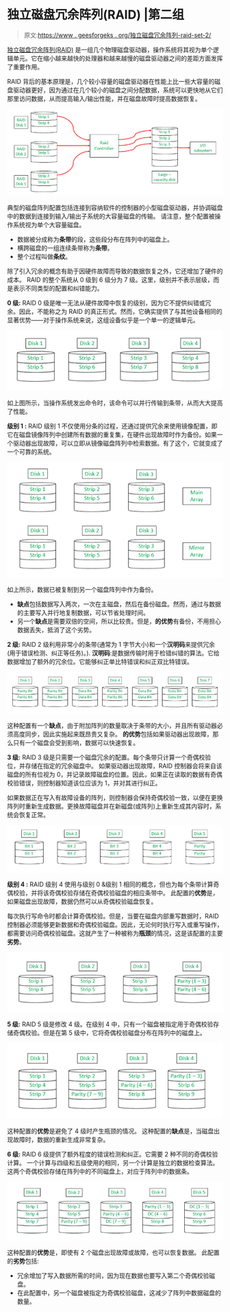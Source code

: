# 独立磁盘冗余阵列(RAID) |第二组

> 原文:[https://www . geesforgeks . org/独立磁盘冗余阵列-raid-set-2/](https://www.geeksforgeeks.org/redundant-array-of-independent-disks-raid-set-2/)

[独立磁盘冗余阵列(RAID)](https://www.geeksforgeeks.org/raid-redundant-arrays-of-independent-disks/) 是一组几个物理磁盘驱动器，操作系统将其视为单个逻辑单元。它在缩小越来越快的处理器和越来越慢的磁盘驱动器之间的差距方面发挥了重要作用。

RAID 背后的基本原理是，几个较小容量的磁盘驱动器在性能上比一些大容量的磁盘驱动器更好，因为通过在几个较小的磁盘之间分配数据，系统可以更快地从它们那里访问数据，从而提高输入/输出性能，并在磁盘故障时提高数据恢复。

![](img/ed7ff634d6a34fb0755cf2320d54ac04.png)

典型的磁盘阵列配置包括连接到容纳软件的控制器的小型磁盘驱动器，并协调磁盘中的数据到连接到输入/输出子系统的大容量磁盘的传输。
请注意，整个配置被操作系统视为单个大容量磁盘。

*   数据被分成称为**条带**的段，这些段分布在阵列中的磁盘上。
*   横跨磁盘的一组连续条带称为**条带**。
*   整个过程叫做**条纹**。

除了引入冗余的概念有助于因硬件故障而导致的数据恢复之外，它还增加了硬件的成本。
RAID 的整个系统从 0 级到 6 级分为 7 级。这里，级别并不表示层级，而是表示不同类型的配置和纠错能力。

**0 级:**
RAID 0 级是唯一无法从硬件故障中恢复的级别，因为它不提供纠错或冗余。因此，不能称之为 RAID 的真正形式。然而，它确实提供了与其他设备相同的显著优势——对于操作系统来说，这组设备似乎是一个单一的逻辑单元。

![](img/a5657185ff90e4c4ddcbce27af888aac.png)

如上图所示，当操作系统发出命令时，该命令可以并行传输到条带，从而大大提高了性能。

**级别 1 :**
RAID 级别 1 不仅使用分条的过程，还通过提供冗余来使用镜像配置，即它在磁盘镜像阵列中创建所有数据的重复集，在硬件出现故障时作为备份。如果一个驱动器出现故障，可以立即从镜像磁盘阵列中检索数据。有了这个，它就变成了一个可靠的系统。

![](img/1790017c2bc8b1f05da265093e43f114.png)

如上所示，数据已被复制到另一个磁盘阵列中作为备份。

*   **缺点**包括数据写入两次，一次在主磁盘，然后在备份磁盘。然而，通过与数据的主要写入并行地复制数据，可以节省处理时间。
*   另一个**缺点**是需要双倍的空间，所以比较贵。但是，**的优势**有备份，不用担心数据丢失，抵消了这个劣势。

**2 级:**
RAID 2 级利用非常小的条带(通常为 1 字节大小)和一个**汉明码**来提供冗余(用于错误检测、纠正等任务)。).
**汉明码**:是数据传输时用于检错纠错的算法。它给数据增加了额外的冗余位。它能够纠正单比特错误和纠正双比特错误。

![](img/bac20cbeb8d6c8bbcce7d6b4a84c147a.png)

这种配置有一个**缺点**，由于附加阵列的数量取决于条带的大小，并且所有驱动器必须高度同步，因此实施起来既昂贵又复杂。
**的优势**包括如果驱动器出现故障，那么只有一个磁盘会受到影响，数据可以快速恢复。

**3 级:**
RAID 3 级是只需要一个磁盘冗余的配置。每个条带只计算一个奇偶校验位，并存储在指定的冗余磁盘中。
如果驱动器出现故障，RAID 控制器会将来自该磁盘的所有位视为 0，并记录故障磁盘的位置。因此，如果正在读取的数据有奇偶校验错误，则控制器知道该位应该为 1，并对其进行纠正。

如果数据正在写入有故障设备的阵列，则控制器会保持奇偶校验一致，以便在更换阵列时重新生成数据。更换故障磁盘并在新磁盘(或阵列)上重新生成其内容时，系统会恢复正常。

![](img/480c1a01a9e0433253e5166f9af2150c.png)

**级别 4 :**
RAID 级别 4 使用与级别 0 &级别 1 相同的概念，但也为每个条带计算奇偶校验，并将该奇偶校验存储在奇偶校验磁盘的相应条带中。
此配置的**优势**是，如果磁盘出现故障，数据仍然可以从奇偶校验磁盘恢复。

每次执行写命令时都会计算奇偶校验。但是，当要在磁盘内部重写数据时，RAID 控制器必须能够更新数据和奇偶校验磁盘。因此，无论何时执行写入或重写操作，都需要访问奇偶校验磁盘。这就产生了一种被称为**瓶颈**的情况，这是该配置的主要**劣势**。

![](img/587ab3d5b56cab354fc32de67ea40413.png)

**5 级:**
RAID 5 级是修改 4 级。在级别 4 中，只有一个磁盘被指定用于奇偶校验存储奇偶校验。但是在第 5 级中，它将奇偶校验磁盘分布在阵列中的磁盘上。

![](img/ebef0bb133658028287faaba57e57edd.png)

这种配置的**优势**是避免了 4 级时产生瓶颈的情况。
这种配置的**缺点**是，当磁盘出现故障时，数据的重新生成非常复杂。

**6 级:**
RAID 6 级提供了额外程度的错误检测和纠正。它需要 2 种不同的奇偶校验计算。
一个计算与四级和五级使用的相同，另一个计算是独立的数据检查算法。这两个奇偶校验存储在阵列中的不同磁盘上，对应于阵列中的数据条。

![](img/f952a2ba54319672d0f9608fd010142b.png)

这种配置的**优势**是，即使有 2 个磁盘出现故障或故障，也可以恢复数据。
此配置的**劣势**包括:

*   冗余增加了写入数据所需的时间，因为现在数据也要写入第二个奇偶校验磁盘。
*   在此配置中，另一个磁盘被指定为奇偶校验磁盘，这减少了阵列中数据磁盘的数量。